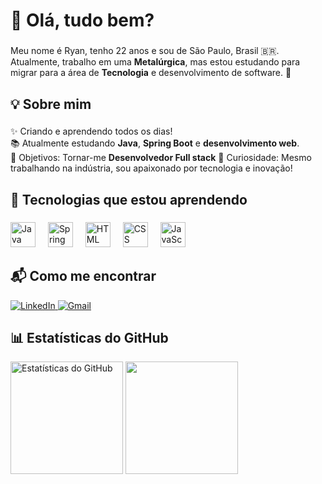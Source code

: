 <h1 align="left">👋 Olá, tudo bem?</h1>

###

<p align="left">Meu nome é Ryan, tenho 22 anos e sou de São Paulo, Brasil 🇧🇷.<br>
Atualmente, trabalho em uma <b>Metalúrgica</b>, mas estou estudando para migrar para a área de <b>Tecnologia</b> e desenvolvimento de software. 🚀</p>

###

<h2 align="left">💡 Sobre mim</h2>

###

<p align="left">
✨ Criando e aprendendo todos os dias!<br>
📚 Atualmente estudando <b>Java</b>, <b>Spring Boot</b> e <b>desenvolvimento web</b>.<br>
🎯 Objetivos: Tornar-me <b>Desenvolvedor Full stack</b>
🎲 Curiosidade: Mesmo trabalhando na indústria, sou apaixonado por tecnologia e inovação!
</p>

###

<h2 align="left">🚀 Tecnologias que estou aprendendo</h2>

###

<div align="left">
  <img src="https://cdn.jsdelivr.net/gh/devicons/devicon/icons/java/java-original.svg" height="40" alt="Java logo" />
  <img width="12" />
  <img src="https://cdn.jsdelivr.net/gh/devicons/devicon/icons/spring/spring-original.svg" height="40" alt="Spring Boot logo" />
  <img width="12" />
  <img src="https://cdn.jsdelivr.net/gh/devicons/devicon/icons/html5/html5-original.svg" height="40" alt="HTML logo" />
  <img width="12" />
  <img src="https://cdn.jsdelivr.net/gh/devicons/devicon/icons/css3/css3-original.svg" height="40" alt="CSS logo" />
  <img width="12" />
  <img src="https://cdn.jsdelivr.net/gh/devicons/devicon/icons/javascript/javascript-original.svg" height="40" alt="JavaScript logo" />
</div>

###

<h2 align="left">📬 Como me encontrar</h2>

<div align="left">
  <a href="https://www.linkedin.com/in/ryan-brandão-406034299" target="_blank">
    <img src="https://img.shields.io/badge/LinkedIn-0A66C2?style=for-the-badge&logo=linkedin&logoColor=white" alt="LinkedIn" />
  </a>
  <a href="mailto:ryandeoliveira07@gmail.com">
    <img src="https://img.shields.io/badge/Gmail-D14836?style=for-the-badge&logo=gmail&logoColor=white" alt="Gmail" />
  </a>
</div>

###

<h2 align="left">📊 Estatísticas do GitHub</h2>

<div align="left">
  <img height="180em" src="https://github-readme-stats.vercel.app/api?username=RyyanBrandao&show_icons=true&theme=tokyonight" alt="Estatísticas do GitHub" />
  <img height="180em" src="https://github-readme-stats.vercel.app/api/top-langs/?username=RyyanBrandao&layout=compact&langs_count=7&theme=tokyonight"/>
</div>
